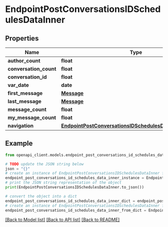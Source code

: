 # EndpointPostConversationsIDSchedulesDataInner


## Properties

Name | Type | Description | Notes
------------ | ------------- | ------------- | -------------
**author_count** | **float** |  | [optional] 
**conversation_count** | **float** |  | [optional] 
**conversation_id** | **float** |  | [optional] 
**var_date** | **date** |  | [optional] 
**first_message** | [**Message**](Message.md) |  | [optional] 
**last_message** | [**Message**](Message.md) |  | [optional] 
**message_count** | **float** |  | [optional] 
**my_message_count** | **float** |  | [optional] 
**navigation** | [**EndpointPostConversationsIDSchedulesDataInnerNavigation**](EndpointPostConversationsIDSchedulesDataInnerNavigation.md) |  | [optional] 

## Example

```python
from openapi_client.models.endpoint_post_conversations_id_schedules_data_inner import EndpointPostConversationsIDSchedulesDataInner

# TODO update the JSON string below
json = "{}"
# create an instance of EndpointPostConversationsIDSchedulesDataInner from a JSON string
endpoint_post_conversations_id_schedules_data_inner_instance = EndpointPostConversationsIDSchedulesDataInner.from_json(json)
# print the JSON string representation of the object
print(EndpointPostConversationsIDSchedulesDataInner.to_json())

# convert the object into a dict
endpoint_post_conversations_id_schedules_data_inner_dict = endpoint_post_conversations_id_schedules_data_inner_instance.to_dict()
# create an instance of EndpointPostConversationsIDSchedulesDataInner from a dict
endpoint_post_conversations_id_schedules_data_inner_from_dict = EndpointPostConversationsIDSchedulesDataInner.from_dict(endpoint_post_conversations_id_schedules_data_inner_dict)
```
[[Back to Model list]](../README.md#documentation-for-models) [[Back to API list]](../README.md#documentation-for-api-endpoints) [[Back to README]](../README.md)


